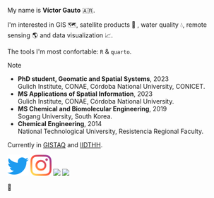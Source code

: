 My name is <b>Víctor Gauto</b> 🇦🇷.

I'm interested in GIS :world_map:, satellite products :satellite:	, water quality :droplet:, remote sensing :earth_americas: and data visualization :chart_with_upwards_trend:.

The tools I'm most confortable: `R` & `quarto`.

> [!NOTE]
> + **PhD student, Geomatic and Spatial Systems**, 2023<br>Gulich Institute, CONAE, Córdoba National University, CONICET.
> + **MS Applications of Spatial Information**, 2023<br>Gulich Institute, CONAE, Córdoba National University.
> + **MS Chemical and Biomolecular Engineering**, 2019<br>Sogang University, South Korea.
> + **Chemical Engineering**, 2014<br>National Technological University, Resistencia Regional Faculty.

Currently in [GISTAQ](https://www.facebook.com/GISTAQ) and [IIDTHH](https://iidthh.conicet.gov.ar/).

[<img src='https://raw.githubusercontent.com/CLorant/readme-social-icons/refs/heads/main/medium/colored/twitter.svg'/>](https://twitter.com/vhgauto)
[<img src='https://raw.githubusercontent.com/CLorant/readme-social-icons/refs/heads/main/medium/colored/instagram.svg'/>](https://www.instagram.com/vhgauto/)
[<img src='https://joinmastodon.org/logos/logo-purple.svg' width=24 />](https://mastodon.social/@vhgauto)
[<img src='https://orcid.org/assets/vectors/orcid.logo.icon.svg' width=24 />](https://orcid.org/0000-0001-9960-8558)

:compass:
